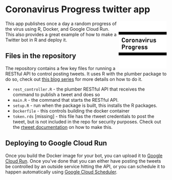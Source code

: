 # Coronavirus Progress twitter app

<img src="misc/avatar.png" align="right"  height="150px"/>

This app publishes once a day a random progress of the virus using R, Docker, and Google Cloud Run. This also provides a great example of how to make a Twitter bot in R and deploy it.

## Files in the repository

The repository contains a few key files for running a RESTful API to control posting tweets. It uses R with the plumber package to do so, check out [this blog series](https://medium.com/tmobile-tech/r-can-api-c184951a24a3) for more details on how to do it.

* `rest_controller.R` - the plumber RESTful API that receives the command to publish a tweet and does so
* `main.R` - the command that starts the RESTful API. 
* `setup.R` - run when the package is built, this installs the R packages.
* `Dockerfile` - this controls building the docker container
* `token.rds` [missing] - this file has the rtweet credentials to post the tweet, but is not included in the repo for security purposes. Check out the [rtweet documentation](https://rtweet.info/) on how to make this.

## Deploying to Google Cloud Run

Once you build the Docker image for your bot, you can upload it to [Google Cloud Run](https://cloud.google.com/run/docs). Once you've done that you can either have posting the tweets be controlled by an outside service hitting the API, or you can schedule it to happen automatically using [Google Cloud Scheduler](https://cloud.google.com/scheduler).